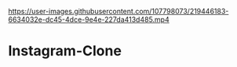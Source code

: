 

https://user-images.githubusercontent.com/107798073/219446183-6634032e-dc45-4dce-9e4e-227da413d485.mp4

# Instagram-Clone
